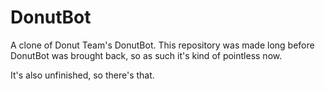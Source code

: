 # DonutBot
A clone of Donut Team's DonutBot. This repository was made long before DonutBot was brought back, so as such it's kind of pointless now.

It's also unfinished, so there's that.
